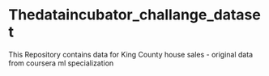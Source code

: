 # Thedataincubator_challange_dataset
This Repository contains data for King County house sales -  original data from coursera ml specialization
